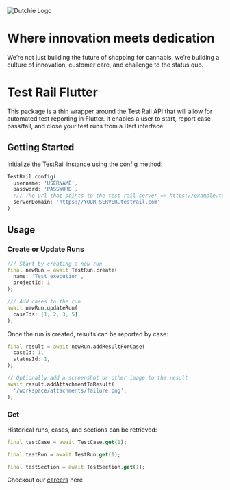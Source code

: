 ![Dutchie Logo](https://avatars.githubusercontent.com/u/39318984?s=200&v=4)

# Where innovation meets dedication

We’re not just building the future of shopping for cannabis, we’re building a culture of innovation, customer care, and challenge to the status quo.

# Test Rail Flutter

This package is a thin wrapper around the Test Rail API that will allow for automated test reporting in Flutter. It enables a user to start, report case pass/fail, and close your test runs from a Dart interface.

## Getting Started

Initialize the TestRail instance using the config method:

```dart
TestRail.config(
  username: 'USERNAME',
  password: 'PASSWORD',
  /// The url that points to the test rail server => https://example.testrail.com
  serverDomain: 'https://YOUR_SERVER.testrail.com'
)
```

## Usage

### Create or Update Runs

```dart
/// Start by creating a new run
final newRun = await TestRun.create(
  name: 'Test execution',
  projectId: 1
);

/// Add cases to the run
await newRun.updateRun(
  caseIds: [1, 2, 3, 5],
);
```

Once the run is created, results can be reported by case:

```dart
final result = await newRun.addResultForCase(
  caseId: 1,
  statusId: 1,
);

// Optionally add a screenshot or other image to the result
await result.addAttachmentToResult(
  '/workspace/attachments/failure.png',
);
```

### Get

Historical runs, cases, and sections can be retrieved:

```dart
final testCase = await TestCase.get(1);

final testRun = await TestRun.get(1);

final testSection = await TestSection.get(1);
```

Checkout our [careers](https://dutchie.com/careers) here